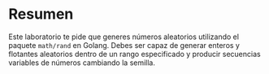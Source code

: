 # Resumen

Este laboratorio te pide que generes números aleatorios utilizando el paquete `math/rand` en Golang. Debes ser capaz de generar enteros y flotantes aleatorios dentro de un rango especificado y producir secuencias variables de números cambiando la semilla.
